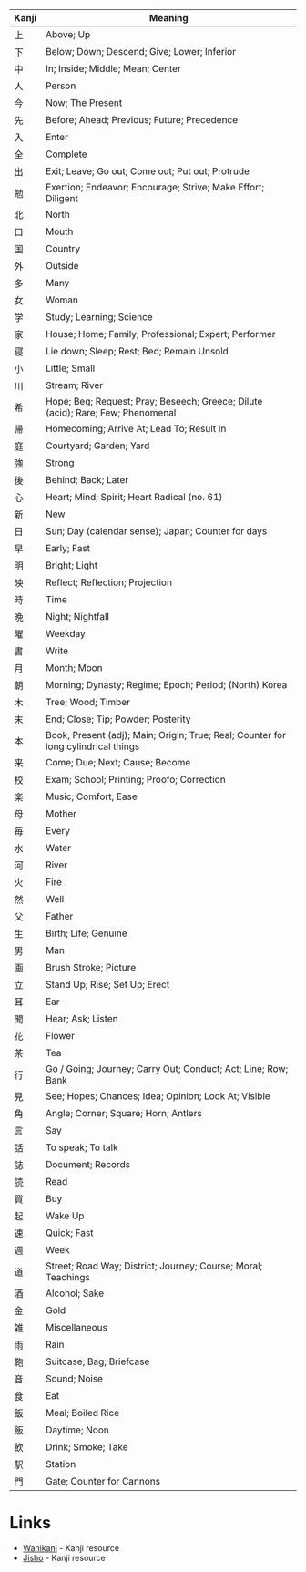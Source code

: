 
| Kanji | Meaning                                                                            |
| ----- | ---------------------------------------------------------------------------------- |
| 上     | Above; Up                                                                          |
| 下     | Below; Down; Descend; Give; Lower; Inferior                                        |
| 中     | In; Inside; Middle; Mean; Center                                                   |
| 人     | Person                                                                             |
| 今     | Now; The Present                                                                   |
| 先     | Before; Ahead; Previous; Future; Precedence                                        |
| 入     | Enter                                                                              |
| 全     | Complete                                                                           |
| 出     | Exit; Leave; Go out; Come out; Put out; Protrude                                   |
| 勉     | Exertion; Endeavor; Encourage; Strive; Make Effort; Diligent                       |
| 北     | North                                                                              |
| 口     | Mouth                                                                              |
| 国     | Country                                                                            |
| 外     | Outside                                                                            |
| 多     | Many                                                                               |
| 女     | Woman                                                                              |
| 学     | Study; Learning; Science                                                           |
| 家     | House; Home; Family; Professional; Expert; Performer                               |
| 寝     | Lie down; Sleep; Rest; Bed; Remain Unsold                                          |
| 小     | Little; Small                                                                      |
| 川     | Stream; River                                                                      |
| 希     | Hope; Beg; Request; Pray; Beseech; Greece; Dilute (acid); Rare; Few; Phenomenal    |
| 帰     | Homecoming; Arrive At; Lead To; Result In                                          |
| 庭     | Courtyard; Garden; Yard                                                            |
| 強     | Strong                                                                             |
| 後     | Behind; Back; Later                                                                |
| 心     | Heart; Mind; Spirit; Heart Radical (no. 61)                                        |
| 新     | New                                                                                |
| 日     | Sun; Day (calendar sense); Japan; Counter for days                                 |
| 早     | Early; Fast                                                                        |
| 明     | Bright; Light                                                                      |
| 映     | Reflect; Reflection; Projection                                                    |
| 時     | Time                                                                               |
| 晩     | Night; Nightfall                                                                   |
| 曜     | Weekday                                                                            |
| 書     | Write                                                                              |
| 月     | Month; Moon                                                                        |
| 朝     | Morning; Dynasty; Regime; Epoch; Period; (North) Korea                             |
| 木     | Tree; Wood; Timber                                                                 |
| 末     | End; Close; Tip; Powder; Posterity                                                 |
| 本     | Book, Present (adj); Main; Origin; True; Real; Counter for long cylindrical things |
| 来     | Come; Due; Next; Cause; Become                                                     |
| 校     | Exam; School; Printing; Proofo; Correction                                         |
| 楽     | Music; Comfort; Ease                                                               |
| 母     | Mother                                                                             |
| 毎     | Every                                                                              |
| 水     | Water                                                                              |
| 河     | River                                                                              |
| 火     | Fire                                                                               |
| 然     | Well                                                                               |
| 父     | Father                                                                             |
| 生     | Birth; Life; Genuine                                                               |
| 男     | Man                                                                                |
| 画     | Brush Stroke; Picture                                                              |
| 立     | Stand Up; Rise; Set Up; Erect                                                      |
| 耳     | Ear                                                                                |
| 聞     | Hear; Ask; Listen                                                                  |
| 花     | Flower                                                                             |
| 茶     | Tea                                                                                |
| 行     | Go  / Going; Journey; Carry Out; Conduct; Act; Line; Row; Bank                     |
| 見     | See; Hopes; Chances; Idea; Opinion; Look At; Visible                               |
| 角     | Angle; Corner; Square; Horn; Antlers                                               |
| 言     | Say                                                                                |
| 話     | To speak; To talk                                                                  |
| 誌     | Document; Records                                                                  |
| 読     | Read                                                                               |
| 買     | Buy                                                                                |
| 起     | Wake Up                                                                            |
| 速     | Quick; Fast                                                                        |
| 週     | Week                                                                               |
| 道     | Street; Road Way; District; Journey; Course; Moral; Teachings                      |
| 酒     | Alcohol; Sake                                                                      |
| 金     | Gold                                                                               |
| 雑     | Miscellaneous                                                                      |
| 雨     | Rain                                                                               |
| 鞄     | Suitcase; Bag; Briefcase                                                           |
| 音     | Sound; Noise                                                                       |
| 食     | Eat                                                                                |
| 飯     | Meal; Boiled Rice                                                                  |
| 飯     | Daytime; Noon                                                                      |
| 飲     | Drink; Smoke; Take                                                                 |
| 駅     | Station                                                                            |
| 門     | Gate; Counter for Cannons                                                          |

# Links
* [Wanikani](https://www.wanikani.com/kanji/%E8%B5%B7) - Kanji resource
* [Jisho](https://jisho.org/word/%E6%98%A0%E7%94%BB) - Kanji resource